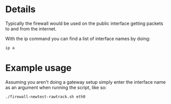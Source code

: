 # Details

Typically the firewall would be used on the public interface getting packets to and from the internet.

With the ip command you can find a list of interface names by doing:

    ip a
    
    
    
# Example usage

Assuming you aren't doing a gateway setup simply enter the interface name as an argument when running the script, like so:

    ./firewall-newtest-rawtrack.sh eth0
